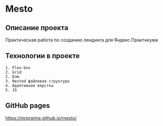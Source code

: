 # Mesto

## Описание проекта

Практическая работа по созданию лендинга для Яндекс.Практикума



## Технологии в проекте

```
1. Flex-box
2. Grid
2. Бэм
3. Nested файловая структура
4. Адаптивная верстка
5. JS
```

## GitHub pages

https://mrpraime.github.io/mesto/